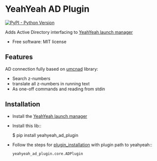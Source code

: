 # YeahYeah AD Plugin

[![PyPI - Python Version](https://img.shields.io/pypi/pyversions/yeahyeah_ad_plugin)](https://pypi.org/project/yeahyeah_ad_plugin/)

Adds Active Directory interfacing to [YeahYeah launch manager](https://github.com/sjoerdk/yeahyeah)

* Free software: MIT license

## Features

AD connection fully based on [umcnad](https://github.com/DIAGNijmegen/umcnad) library:

* Search z-numbers
* translate all z-numbers in running text
* As one-off commands and reading from stdin

## Installation
* Install the [YeahYeah launch manager](https://github.com/sjoerdk/yeahyeah)
* Install this lib::

    $ pip install yeahyeah_ad_plugin

* Follow the steps for [plugin_installation](https://yeahyeah.readthedocs.io/en/latest/plugins.html#plugin-installation) with plugin path to yeahyeah::

    `yeahyeah_ad_plugin.core.ADPlugin`
